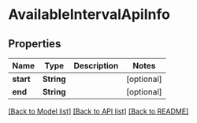 # AvailableIntervalApiInfo

## Properties
Name | Type | Description | Notes
------------ | ------------- | ------------- | -------------
**start** | **String** |  | [optional] 
**end** | **String** |  | [optional] 

[[Back to Model list]](../README.md#documentation-for-models) [[Back to API list]](../README.md#documentation-for-api-endpoints) [[Back to README]](../README.md)


